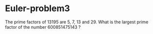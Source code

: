# Euler-problem3
The prime factors of 13195 are 5, 7, 13 and 29.  What is the largest prime factor of the number 600851475143 ?
